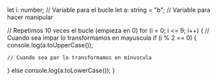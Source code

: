 let i: number; // Variable para el bucle
let a: string = "b"; // Variable para hacer manipular

// Repetimos 10 veces el bucle (empieza en 0)
for (i = 0; i <= 9; i++) {
  // Cuando sea impar lo transformamos en mayuscula
  if (i % 2 == 0) {
    console.log(a.toUpperCase());

    // Cuando sea par lo transformamos en minuscula
  } else console.log(a.toLowerCase());
}
